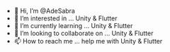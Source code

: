 - 👋 Hi, I’m @AdeSabra
- 👀 I’m interested in ... Unity & Flutter
- 🌱 I’m currently learning ... Unity & Flutter
- 💞️ I’m looking to collaborate on ... Unity & Flutter
- 📫 How to reach me ... help me with Unity & Flutter

<!---
AdeSabra/AdeSabra is a ✨ special ✨ repository because its `README.md` (this file) appears on your GitHub profile.
You can click the Preview link to take a look at your changes.
--->
